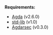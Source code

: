 **Requirements:**

- [Agda](https://github.com/agda/agda) (v2.6.0)
- [std-lib](https://github.com/agda/agda-stdlib) (v1.0)
- [Agdarsec](https://github.com/gallais/agdarsec) (v0.3.0)
